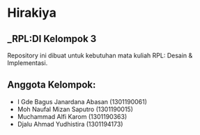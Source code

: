 # Hirakiya
## _RPL:DI Kelompok 3

Repository ini dibuat untuk kebutuhan  mata kuliah RPL: Desain & Implementasi.

## Anggota Kelompok:
- I Gde Bagus Janardana Abasan           	      (1301190061)
- Moh Naufal Mizan Saputro                    	(1301190015)
- Muchammad Alfi Karom                         	(1301190363)
- Djalu Ahmad Yudhistira					              (1301194173)
